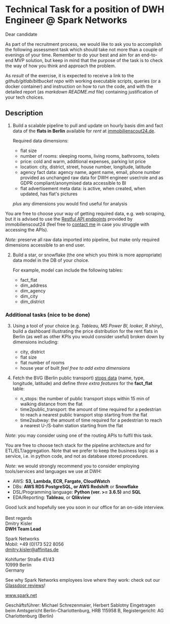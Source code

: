 # Technical Task for a position of DWH Engineer @ Spark Networks

Dear candidate

As part of the recruitment process, we would like to ask you to accomplish the following assessment task which should take not more than a couple of evenings of your time. Remember to do your best and aim for an end-to-end MVP solution, but keep in mind that the purpose of the task is to check the way of how you think and approach the problem.

As <em>result</em> of the exercise, it is expected to receive a link to the <em>github/gitlab/bitbucket repo</em> with working executable scripts, queries (or a docker container) and instruction on how to run the code, and with the detailed report (as <em>markdown README.md</em> file) containing justification of your tech choices.

## Description

1. Build a scalable pipeline to pull and update on hourly basis dim and fact data of the <strong>flats in Berlin</strong> available for <em>rent</em> at <a href="https://www.immobilienscout24.de/Suche/S-T/Wohnung-Miete/Berlin/Berlin" target="_blank">immobilienscout24.de</a>.

    Required data dimensions:

    - flat size
    - number of rooms: sleeping rooms, living rooms, bathrooms, toilets
    - price: cold and warm, additional expenses, parking lot price
    - location: city, district, street, house number, longitude, latitude
    - agency fact data: agency name, agent name, email, phone number provided as unchanged raw data for DWH engineer user/role and as GDPR compliant/anonymised data accessible to BI
    - flat advertisement meta data: is active, when created, when updated, has flat's pictures
    <p><i>plus</i> any dimensions you would find useful for analysis

You are free to choose your way of getting required data, e.g. web scraping, but it is advised to use the <a href="https://api.immobilienscout24.de/" target="_blank">Restful API endpoints</a> provided by immobilienscout24 (feel free to <a href="mailto:dmitry.kisler@affinitas.de" target="_blank">contact me</a> in case you struggle with accessing the APIs).

<em>Note</em>: preserve all raw data imported into pipeline, but make only required dimensions accessible to an end user.

2. Build a star, or snowflake (the one which you think is more appropriate) data model in the DB of your choice.

    For example, model can include the following tables:

    - fact_flat
    - dim_address
    - dim_agency
    - dim_city
    - dim_district

### Additional tasks (nice to be done)
3. Using a tool of your choice (e.g. <em>Tableau, MS Power BI, looker, R shiny</em>), build a dashboard illustrating the price distribution for the rent flats in Berlin (as well as other KPIs you would consider useful) broken down by dimensions including:

    - city, district
    - flat size
    - flat number of rooms
    - house year of built
<em>feel free to add extra dimensions</em>

4. Fetch the BVG (Berlin public transport) <a href="https://daten.berlin.de/kategorie/verkehr" target="_blank">stops data</a> (name, type, longitude, latitude) and define <i>three extra features</i> for the <strong>fact_flat</strong> table:

    - n_stops: the number of public transport stops within 15 min of walking distance from the flat
    - time2public_transport: the amount of time required for a pedestrian to reach a nearest public transport stop starting from the flat
    - time2subway: the amount of time required for a pedestrian to reach a nearest U-/S-bahn station starting from the flat

<em>Note</em>: you may consider using one of the routing APIs to fulfil this task.

You are free to choose tech stack for the pipeline architecture and for ETL/ELT/aggregation. Note that we prefer to keep the business logic as a service, i.e. in python code, and not as database stored procedures.

<em>Note</em>: we would strongly recommend you to consider employing tools/services and languages we use at DWH:
- AWS: <strong>S3, Lambda, ECR, Fargate, CloudWatch</strong>
- DBs: <strong>AWS RDS PostgreSQL, or AWS Redshift</strong> or <strong>Snowflake</strong>
- DSL/Programming language: <strong>Python (ver. >= 3.6.5)</strong> and <strong>SQL</strong>
- EDA/Reporting: <strong>Tableau</strong>, or <strong>Qlikview</strong>   

Good luck and hopefully see you soon in our office for an on-side interview.
<br>
<br>Best regards
<br>Dmitry Kisler
<br><strong>DWH Team Lead</strong>

Spark Networks
<br>Mobil: +49 (0)173 522 8056
<br><a href="mailto:dmitry.kisler@affinitas.de" target="_blank">dmitry.kisler@affinitas.de</a>

Kohlfurter Straße 41/43
<br>10999 Berlin
<br>Germany

See why Spark Networks employees love where they work: check out our <a href="https://www.glassdoor.com/Reviews/Spark-Networks-Reviews-E31363.htm" target="_balnk">Glassdoor reviews</a>!

<a href="mailto:www.spark.net" target="_blank">www.spark.net</a>

Geschäftsführer: Michael Schrezenmaier, Herbert Sablotny
Eingetragen beim Amtsgericht Berlin-Charlottenburg, HRB 115958 B, Registergericht: AG Charlottenburg (Berlin)    
